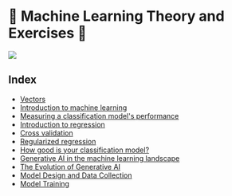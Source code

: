 # :robot: Machine Learning Theory and Exercises 🦾
<img src="https://media.tenor.com/XXSfP1MK-OMAAAAd/terminator-artificial-intelligence.gif" />

## Index

<ul>
    <li>
        <a href="https://github.com/franciscosanchezoliver/machine_learning_training/blob/main/ciencia_de_datos_desde_cero_oreilly/4_algebra_lineal/Vectors.md">
            Vectors
        </a>
    </li>
    <li>
        <a href="https://github.com/franciscosanchezoliver/machine_learning_training/blob/main/machine_learning_vault/supervised_learning_with_scikit-learn/00_machine_learning_with_scikit_learn/00_machine_learning_with_scikit_learn.md">
            Introduction to machine learning
        </a>
    </li>
    <li>
        <a href="https://github.com/franciscosanchezoliver/machine_learning_training/blob/main/machine_learning_vault/supervised_learning_with_scikit-learn/01_Measuring%20model%20performance/01_measuring_model_performance.md">
            Measuring a classification model's performance
        </a>
    </li>
    <li>
        <a href="https://github.com/franciscosanchezoliver/machine_learning_training/blob/main/machine_learning_vault/supervised_learning_with_scikit-learn/02_Introduction_to_regression/02_Introduction_to_regression.md">
           Introduction to regression 
        </a>
    </li>
    <li>
        <a href="https://github.com/franciscosanchezoliver/machine_learning_training/blob/main/machine_learning_vault/supervised_learning_with_scikit-learn/03_Cross_Validation/03_Cross_Validation.md">
          Cross validation 
        </a>
    </li>
    <li>
        <a href="https://github.com/franciscosanchezoliver/machine_learning_training/blob/main/machine_learning_vault/supervised_learning_with_scikit-learn/04_regularized_regression/04_regularized_regression.md">
          Regularized regression
        </a>
    </li>
    <li>
        <a href="https://github.com/franciscosanchezoliver/machine_learning_training/blob/main/machine_learning_vault/supervised_learning_with_scikit-learn/05_how_good_is_your_model/05_how_good_is_your_model.md">
          How good is your classification model?
        </a>
    </li>
    <li>
        <a href="https://github.com/franciscosanchezoliver/machine_learning_training/blob/main/generative-ai-concepts/00_GenerativeAIinthemachinelearninglandscape.md">
          Generative AI in the machine learning landscape
        </a>
    </li>
    <li>
        <a href="https://github.com/franciscosanchezoliver/machine_learning_training/blob/main/generative-ai-concepts/01_TheEvolutionOfGenerativeAI.md">
            The Evolution of Generative AI
        </a>
    </li>
    <li>
        <a href="https://github.com/franciscosanchezoliver/machine_learning_training/blob/main/generative-ai-concepts/02_ModelDesignAndDataCollection.md">
            Model Design and Data Collection
        </a>
    </li>
    <li>
        <a href="https://github.com/franciscosanchezoliver/machine_learning_training/blob/main/generative-ai-concepts/03_ModelTraining.md">
            Model Training
        </a>
    </li>
    
</ul>



